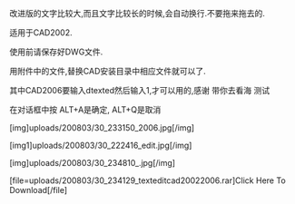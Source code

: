 改进版的文字比较大,而且文字比较长的时候,会自动换行.不要拖来拖去的.
适用于CAD2002.
使用前请保存好DWG文件.

用附件中的文件,替换CAD安装目录中相应文件就可以了.

其中CAD2006要输入dtexted然后输入1,才可以用的,感谢 带你去看海 测试 

在对话框中按 ALT+A是确定, ALT+Q是取消
 
[img]uploads/200803/30_233150_2006.jpg[/img]
[img1]uploads/200803/30_222416_edit.jpg[/img]

[img]uploads/200803/30_234810_.jpg[/img]
[file=uploads/200803/30_234129_texteditcad20022006.rar]Click Here To Download[/file]